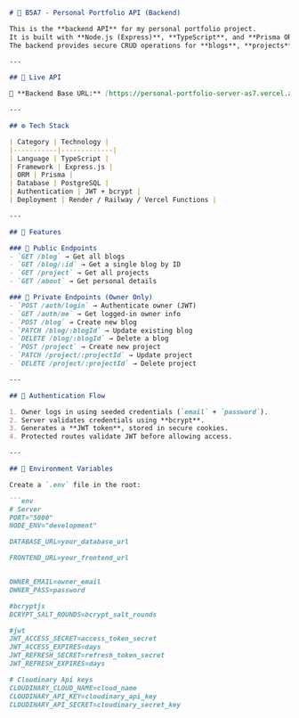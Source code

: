 

```markdown
# 🧠 B5A7 - Personal Portfolio API (Backend)

This is the **backend API** for my personal portfolio project.  
It is built with **Node.js (Express)**, **TypeScript**, and **Prisma ORM** using a **PostgreSQL** database.  
The backend provides secure CRUD operations for **blogs**, **projects**, and **authentication**.

---

## 🚀 Live API

🔗 **Backend Base URL:** [https://personal-portfolio-server-as7.vercel.app/](https://personal-portfolio-server-as7.vercel.app/)

---

## ⚙️ Tech Stack

| Category | Technology |
|-----------|-------------|
| Language | TypeScript |
| Framework | Express.js |
| ORM | Prisma |
| Database | PostgreSQL |
| Authentication | JWT + bcrypt |
| Deployment | Render / Railway / Vercel Functions |

---

## 🧩 Features

### 👥 Public Endpoints
- `GET /blog` → Get all blogs
- `GET /blog/:id` → Get a single blog by ID
- `GET /project` → Get all projects
- `GET /about` → Get personal details

### 🔐 Private Endpoints (Owner Only)
- `POST /auth/login` → Authenticate owner (JWT)
- `GET /auth/me` → Get logged-in owner info
- `POST /blog` → Create new blog
- `PATCH /blog/:blogId` → Update existing blog
- `DELETE /blog/:blogId` → Delete a blog
- `POST /project` → Create new project
- `PATCH /project/:projectId` → Update project
- `DELETE /project/:projectId` → Delete project

---

## 🧠 Authentication Flow

1. Owner logs in using seeded credentials (`email` + `password`).
2. Server validates credentials using **bcrypt**.
3. Generates a **JWT token**, stored in secure cookies.
4. Protected routes validate JWT before allowing access.

---

## 🔐 Environment Variables

Create a `.env` file in the root:

```env
# Server
PORT="5000"
NODE_ENV="development"

DATABASE_URL=your_database_url

FRONTEND_URL=your_frontend_url


OWNER_EMAIL=owner_email
OWNER_PASS=password

#bcryptjs
BCRYPT_SALT_ROUNDS=bcrypt_salt_rounds

#jwt
JWT_ACCESS_SECRET=access_token_secret
JWT_ACCESS_EXPIRES=days
JWT_REFRESH_SECRET=refresh_token_secret
JWT_REFRESH_EXPIRES=days

# Cloudinary Api keys
CLOUDINARY_CLOUD_NAME=cloud_name
CLOUDINARY_API_KEY=cloudinary_api_key
CLOUDINARY_API_SECRET=cloudinary_secret_key
```
